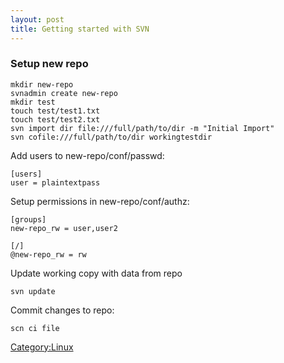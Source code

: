 ```yaml
---
layout: post 
title: Getting started with SVN
---
```


### Setup new repo

    mkdir new-repo
    svnadmin create new-repo
    mkdir test
    touch test/test1.txt
    touch test/test2.txt
    svn import dir file:///full/path/to/dir -m "Initial Import"
    svn cofile:///full/path/to/dir workingtestdir

Add users to new-repo/conf/passwd:

    [users]
    user = plaintextpass

Setup permissions in new-repo/conf/authz:

    [groups]
    new-repo_rw = user,user2

    [/]
    @new-repo_rw = rw

Update working copy with data from repo

    svn update

Commit changes to repo:

    scn ci file

[Category:Linux](Category:Linux "wikilink")
